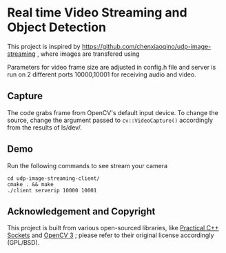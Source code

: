 # Real time Video Streaming and Object Detection

This project is inspired by https://github.com/chenxiaoqino/udp-image-streaming , where images are transfered using

Parameters for video frame size are adjusted in config.h file and server is run on 2 different ports 10000,10001 for receiving audio and video.

## Capture

The code grabs frame from OpenCV's default input device. To change the source, change the argument passed to `cv::VideoCapture()` accordingly
from the results of ls/dev/.

## Demo

Run the following commands to see stream your camera
```
cd udp-image-streaming-client/
cmake . && make
./client serverip 10000 10001
```

## Acknowledgement and Copyright
This project is built from various open-sourced libraries, like [Practical C++ Sockets](http://cs.ecs.baylor.edu/~donahoo/practical/CSockets/practical/) and [OpenCV 3](http://opencv.org/) ; please refer to their original license accordingly (GPL/BSD).
